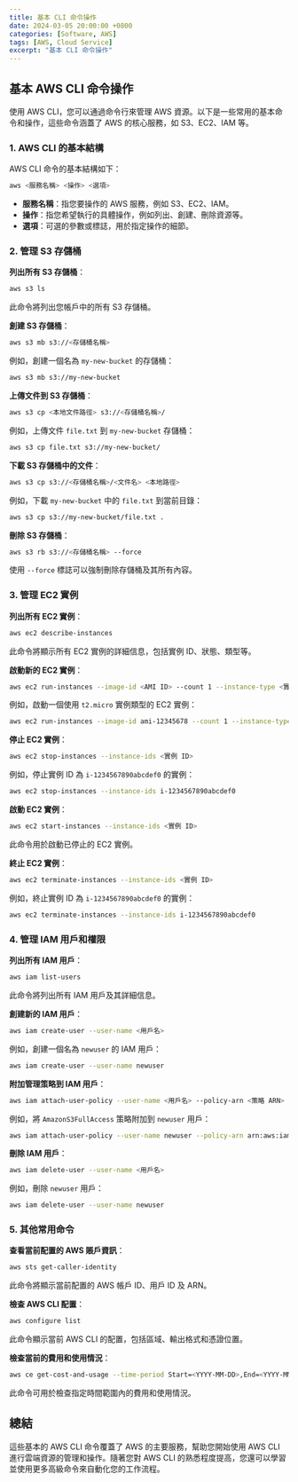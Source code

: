```yaml
---
title: 基本 CLI 命令操作
date: 2024-03-05 20:00:00 +0800
categories: [Software, AWS]
tags: [AWS, Cloud Service] 
excerpt: "基本 CLI 命令操作"
---
```


## 基本 AWS CLI 命令操作

使用 AWS CLI，您可以通過命令行來管理 AWS 資源。以下是一些常用的基本命令和操作，這些命令涵蓋了 AWS 的核心服務，如 S3、EC2、IAM 等。

### 1. **AWS CLI 的基本結構**

AWS CLI 命令的基本結構如下：
```bash
aws <服務名稱> <操作> <選項>
```
- **服務名稱**：指您要操作的 AWS 服務，例如 S3、EC2、IAM。
- **操作**：指您希望執行的具體操作，例如列出、創建、刪除資源等。
- **選項**：可選的參數或標誌，用於指定操作的細節。

### 2. **管理 S3 存儲桶**

**列出所有 S3 存儲桶**：
```bash
aws s3 ls
```
此命令將列出您帳戶中的所有 S3 存儲桶。

**創建 S3 存儲桶**：
```bash
aws s3 mb s3://<存儲桶名稱>
```
例如，創建一個名為 `my-new-bucket` 的存儲桶：
```bash
aws s3 mb s3://my-new-bucket
```

**上傳文件到 S3 存儲桶**：
```bash
aws s3 cp <本地文件路徑> s3://<存儲桶名稱>/
```
例如，上傳文件 `file.txt` 到 `my-new-bucket` 存儲桶：
```bash
aws s3 cp file.txt s3://my-new-bucket/
```

**下載 S3 存儲桶中的文件**：
```bash
aws s3 cp s3://<存儲桶名稱>/<文件名> <本地路徑>
```
例如，下載 `my-new-bucket` 中的 `file.txt` 到當前目錄：
```bash
aws s3 cp s3://my-new-bucket/file.txt .
```

**刪除 S3 存儲桶**：
```bash
aws s3 rb s3://<存儲桶名稱> --force
```
使用 `--force` 標誌可以強制刪除存儲桶及其所有內容。

### 3. **管理 EC2 實例**

**列出所有 EC2 實例**：
```bash
aws ec2 describe-instances
```
此命令將顯示所有 EC2 實例的詳細信息，包括實例 ID、狀態、類型等。

**啟動新的 EC2 實例**：
```bash
aws ec2 run-instances --image-id <AMI ID> --count 1 --instance-type <實例類型> --key-name <密鑰名稱> --security-group-ids <安全組 ID>
```
例如，啟動一個使用 `t2.micro` 實例類型的 EC2 實例：
```bash
aws ec2 run-instances --image-id ami-12345678 --count 1 --instance-type t2.micro --key-name my-key --security-group-ids sg-01234567
```

**停止 EC2 實例**：
```bash
aws ec2 stop-instances --instance-ids <實例 ID>
```
例如，停止實例 ID 為 `i-1234567890abcdef0` 的實例：
```bash
aws ec2 stop-instances --instance-ids i-1234567890abcdef0
```

**啟動 EC2 實例**：
```bash
aws ec2 start-instances --instance-ids <實例 ID>
```
此命令用於啟動已停止的 EC2 實例。

**終止 EC2 實例**：
```bash
aws ec2 terminate-instances --instance-ids <實例 ID>
```
例如，終止實例 ID 為 `i-1234567890abcdef0` 的實例：
```bash
aws ec2 terminate-instances --instance-ids i-1234567890abcdef0
```

### 4. **管理 IAM 用戶和權限**

**列出所有 IAM 用戶**：
```bash
aws iam list-users
```
此命令將列出所有 IAM 用戶及其詳細信息。

**創建新的 IAM 用戶**：
```bash
aws iam create-user --user-name <用戶名>
```
例如，創建一個名為 `newuser` 的 IAM 用戶：
```bash
aws iam create-user --user-name newuser
```

**附加管理策略到 IAM 用戶**：
```bash
aws iam attach-user-policy --user-name <用戶名> --policy-arn <策略 ARN>
```
例如，將 `AmazonS3FullAccess` 策略附加到 `newuser` 用戶：
```bash
aws iam attach-user-policy --user-name newuser --policy-arn arn:aws:iam::aws:policy/AmazonS3FullAccess
```

**刪除 IAM 用戶**：
```bash
aws iam delete-user --user-name <用戶名>
```
例如，刪除 `newuser` 用戶：
```bash
aws iam delete-user --user-name newuser
```

### 5. **其他常用命令**

**查看當前配置的 AWS 賬戶資訊**：
```bash
aws sts get-caller-identity
```
此命令將顯示當前配置的 AWS 帳戶 ID、用戶 ID 及 ARN。

**檢查 AWS CLI 配置**：
```bash
aws configure list
```
此命令顯示當前 AWS CLI 的配置，包括區域、輸出格式和憑證位置。

**檢查當前的費用和使用情況**：
```bash
aws ce get-cost-and-usage --time-period Start=<YYYY-MM-DD>,End=<YYYY-MM-DD> --granularity MONTHLY --metrics "BlendedCost"
```
此命令可用於檢查指定時間範圍內的費用和使用情況。

## 總結

這些基本的 AWS CLI 命令覆蓋了 AWS 的主要服務，幫助您開始使用 AWS CLI 進行雲端資源的管理和操作。隨著您對 AWS CLI 的熟悉程度提高，您還可以學習並使用更多高級命令來自動化您的工作流程。
